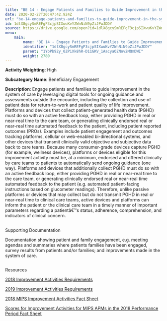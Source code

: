 ```yaml
---
title: "BE 14 - Engage Patients and Families to Guide Improvement in the System of Care"
date: 2020-02-27T20:47:42.924Z
url: "be-14-engage-patients-and-families-to-guide-improvement-in-the-system-of-care.md"
id: 1dlX8gcySmREFgF3cjpSIXwuKvYZWnNiN9pZiJPwJDDY
source: https://drive.google.com/open?id=1dlX8gcySmREFgF3cjpSIXwuKvYZWnNiN9pZiJPwJDDY
menu:
    main:
        name: "BE 14 - Engage Patients and Families to Guide Improvement in the System of Care"
        identifier: "1dlX8gcySmREFgF3cjpSIXwuKvYZWnNiN9pZiJPwJDDY"
        parent: "1YbPb92y_0ZPiXk8hR-D11GKV_1AacyaOZNnv2MQmDWI"
        weight: 2780
---
```









**Activity Weighting**: High

**Subcategory Name**: Beneficiary Engagement

**Description**: Engage patients and families to guide improvement in the system of care by leveraging digital tools for ongoing guidance and assessments outside the encounter, including the collection and use of patient data for return-to-work and patient quality of life improvement. Platforms and devices that collect patient-generated health data (PGHD) must do so with an active feedback loop, either providing PGHD in real or near-real time to the care team, or generating clinically endorsed real or near-real time automated feedback to the patient, including patient reported outcomes (PROs). Examples include patient engagement and outcomes tracking platforms, cellular or web-enabled bi-directional systems, and other devices that transmit clinically valid objective and subjective data back to care teams. Because many consumer-grade devices capture PGHD (for example, wellness devices), platforms or devices eligible for this improvement activity must be, at a minimum, endorsed and offered clinically by care teams to patients to automatically send ongoing guidance (one way). Platforms and devices that additionally collect PGHD must do so with an active feedback loop, either providing PGHD in real or near-real time to the care team, or generating clinically endorsed real or near-real time automated feedback to the patient (e.g. automated patient-facing instructions based on glucometer readings). Therefore, unlike passive platforms or devices that may collect but do not transmit PGHD in real or near-real time to clinical care teams, active devices and platforms can inform the patient or the clinical care team in a timely manner of important parameters regarding a patientâ€™s status, adherence, comprehension, and indicators of clinical concern.







## 

Supporting Documentation

Documentation showing patient and family engagement, e.g. meeting agendas and summaries where patients families have been engaged, survey results from patients and/or families; and improvements made in the system of care.







## 

Resources

[2018 Improvement Activities Requirements](https://qpp.cms.gov/mips/improvement-activities?py=2018)

[2019 Improvement Activities Requirements](https://qpp.cms.gov/mips/improvement-activities?py=2019)

[2018 MIPS Improvement Activities Fact Sheet](https://qpp.cms.gov/resource/2018%20MIPS%20Improvement%20Activities%20Fact%20Sheet)

[Scores for Improvement Activities for MIPS APMs in the 2018 Performance Period Fact Sheet](https://qpp.cms.gov/resource/2018%20MIPS%20APMs%20improvement%20Activities%20scores%20fact%20sheet)

